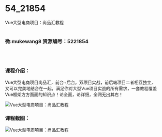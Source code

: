 # 54_21854
Vue大型电商项目：尚品汇教程
<br/></br>
<h3>微:mukewang8 资源编号：5221854</h3>
<br/></br>
<h3>课程介绍：</h3>
<p><a title="查看与 Vue 相关的文章" target="_blank">Vue</a>大型电商项目尚品汇，前台+后台，双项目实战，前后端项目二者相互独立，又可以完美地结合在一起，满足你对大型<a title="查看与 Vue 相关的文章" target="_blank">Vue</a>项目实战的所有需求，一套教程覆盖Vue框架方方面面的知识点！论全面，论详细，全网无出其右！</p>
<p><img src="https://www.ko996.com/wp-content/uploads/img/2021/12/1-300x161.png" alt="Vue大型电商项目：尚品汇教程"></p>
<div class="info-desc">
<h3>课程截图：</h3>
<p><img src="https://www.ko996.com/wp-content/uploads/img/2021/12/2.png" alt="Vue大型电商项目：尚品汇教程"></p>


			
</div>
